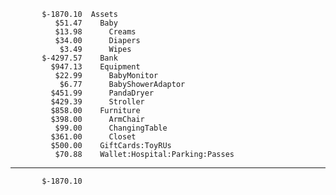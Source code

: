            $-1870.10  Assets
              $51.47    Baby
              $13.98      Creams
              $34.00      Diapers
               $3.49      Wipes
           $-4297.57    Bank
             $947.13    Equipment
              $22.99      BabyMonitor
               $6.77      BabyShowerAdaptor
             $451.99      PandaDryer
             $429.39      Stroller
             $858.00    Furniture
             $398.00      ArmChair
              $99.00      ChangingTable
             $361.00      Closet
             $500.00    GiftCards:ToyRUs
              $70.88    Wallet:Hospital:Parking:Passes
--------------------
           $-1870.10
